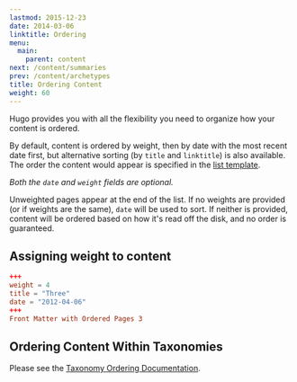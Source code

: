 ```yaml
---
lastmod: 2015-12-23
date: 2014-03-06
linktitle: Ordering
menu:
  main:
    parent: content
next: /content/summaries
prev: /content/archetypes
title: Ordering Content
weight: 60
---
```


Hugo provides you with all the flexibility you need to organize how your content is ordered.

By default, content is ordered by weight, then by date with the most
recent date first, but alternative sorting (by `title` and `linktitle`) is
also available. The order the content would appear is specified in
the [list template](/templates/list/).

_Both the `date` and `weight` fields are optional._

Unweighted pages appear at the end of the list. If no weights are provided (or
if weights are the same), `date` will be used to sort. If neither is provided,
content will be ordered based on how it's read off the disk, and no order is
guaranteed.

## Assigning weight to content

```toml
+++
weight = 4
title = "Three"
date = "2012-04-06"
+++
Front Matter with Ordered Pages 3
```

## Ordering Content Within Taxonomies

Please see the [Taxonomy Ordering Documentation](/taxonomies/ordering/).
